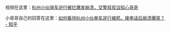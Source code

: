 

视频在这里：[杭州小伙骑车逆行被拦爆发崩溃，交警叔叔当知心哥哥](https://www.bilibili.com/video/av47951268?from=search&seid=12051173876676784167)

小哥哥自己的回答在这里：[如何看待杭州小伙单车逆行被抓，接电话后崩溃爆哭？ - 知乎](https://www.zhihu.com/question/318346341/answer/639653657)

